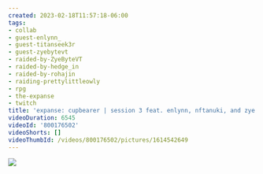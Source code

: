 ```yaml
---
created: 2023-02-18T11:57:18-06:00
tags:
- collab
- guest-enlynn_
- guest-titanseek3r
- guest-zyebytevt
- raided-by-ZyeByteVT
- raided-by-hedge_in
- raided-by-rohajin
- raiding-prettylittleowly
- rpg
- the-expanse
- twitch
title: 'expanse: cupbearer | session 3 feat. enlynn, nftanuki, and zye!'
videoDuration: 6545
videoId: '800176502'
videoShorts: []
videoThumbId: /videos/800176502/pictures/1614542649
---
```


![](20230218175718.jpg)
